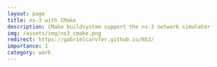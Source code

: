 ```yaml
---
layout: page
title: ns-3 with CMake
description: CMake buildsystem support the ns-3 network simulator
img: /assets/img/ns3_cmake.png
redirect: https://gabrielcarvfer.github.io/NS3/
importance: 1
category: work
---
```


